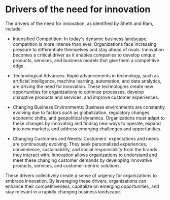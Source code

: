# Drivers of the need for innovation

The drivers of the need for innovation, as identified by Sheth and Ram, include:

* Intensified Competition: In today's dynamic business landscape, competition is more intense than ever. Organizations face increasing pressure to differentiate themselves and stay ahead of rivals. Innovation becomes a critical driver as it enables companies to develop unique products, services, and business models that give them a competitive edge.

* Technological Advances: Rapid advancements in technology, such as artificial intelligence, machine learning, automation, and data analytics, are driving the need for innovation. These technologies create new opportunities for organizations to optimize processes, develop disruptive products and services, and improve customer experiences.

* Changing Business Environments: Business environments are constantly evolving due to factors such as globalization, regulatory changes, economic shifts, and geopolitical dynamics. Organizations must adapt to these changes by innovating and finding new ways to operate, expand into new markets, and address emerging challenges and opportunities.

* Changing Customers and Needs: Customers' expectations and needs are continuously evolving. They seek personalized experiences, convenience, sustainability, and social responsibility from the brands they interact with. Innovation allows organizations to understand and meet these changing customer demands by developing innovative products, services, and customer-centric solutions.

These drivers collectively create a sense of urgency for organizations to embrace innovation. By leveraging these drivers, organizations can enhance their competitiveness, capitalize on emerging opportunities, and stay relevant in a rapidly changing business landscape.